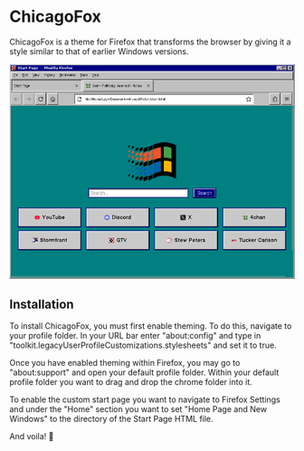 # ChicagoFox

ChicagoFox is a theme for Firefox that transforms the browser by giving it a style similar to that of earlier Windows versions.

![alt text](https://github.com/quinlanfab/ChicagoFox/blob/main/ChicagoFox.png?raw=true)
## Installation 

To install ChicagoFox, you must first enable theming. To do this, navigate to your profile folder. In your URL bar enter "about:config" and type in "toolkit.legacyUserProfileCustomizations.stylesheets" and set it to true.

Once you have enabled theming within Firefox, you may go to "about:support" and open your default profile folder. Within your default profile folder you want to drag and drop the chrome folder into it.

To enable the custom start page you want to navigate to Firefox Settings and under the "Home" section you want to set "Home Page and New Windows" to the directory of the Start Page HTML file.

And voila! 🥳
